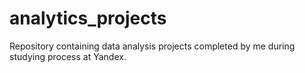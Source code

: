 # analytics_projects
Repository containing data analysis projects completed by me during studying process at Yandex.
